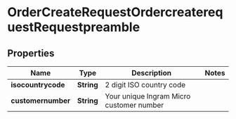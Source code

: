 

# OrderCreateRequestOrdercreaterequestRequestpreamble


## Properties

| Name | Type | Description | Notes |
|------------ | ------------- | ------------- | -------------|
|**isocountrycode** | **String** | 2 digit ISO country code |  |
|**customernumber** | **String** | Your unique Ingram Micro customer number |  |



